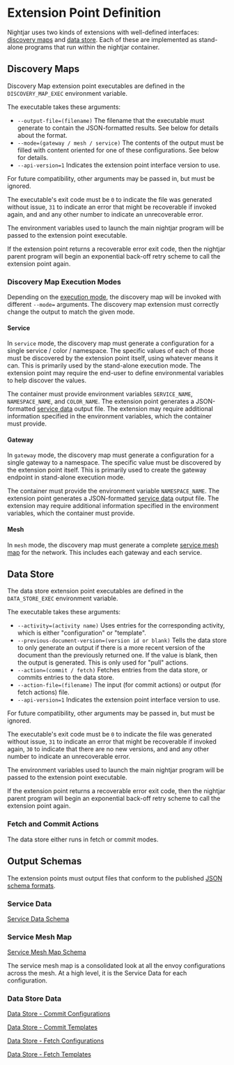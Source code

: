 # Extension Point Definition

Nightjar uses two kinds of extensions with well-defined interfaces: [discovery maps](#discovery-maps) and [data store](#data-store).  Each of these are implemented as stand-alone programs that run within the nightjar container.

## Discovery Maps

Discovery Map extension point executables are defined in the `DISCOVERY_MAP_EXEC` environment variable.

The executable takes these arguments:

* `--output-file=(filename)` The filename that the executable must generate to contain the JSON-formatted results.  See below for details about the format.
* `--mode=(gateway / mesh / service)` The contents of the output must be filled with content oriented for one of these configurations.  See below for details.
* `--api-version=1` Indicates the extension point interface version to use.

For future compatibility, other arguments may be passed in, but must be ignored.

The executable's exit code must be `0` to indicate the file was generated without issue, `31` to indicate an error that might be recoverable if invoked again, and and any other number to indicate an unrecoverable error.

The environment variables used to launch the main nightjar program will be passed to the extension point executable.

If the extension point returns a recoverable error exit code, then the nightjar parent program will begin an exponential back-off retry scheme to call the extension point again.


### Discovery Map Execution Modes

Depending on the [execution mode](execution-modes.md), the discovery map will be invoked with different `--mode=` arguments.  The discovery map extension must correctly change the output to match the given mode.

#### Service

In `service` mode, the discovery map must generate a configuration for a single service / color / namespace.  The specific values of each of those must be discovered by the extension point itself, using whatever means it can.  This is primarily used by the stand-alone execution mode.  The extension point may require the end-user to define environmental variables to help discover the values.

The container must provide environment variables `SERVICE_NAME`, `NAMESPACE_NAME`, and `COLOR_NAME`.  The extension point generates a JSON-formatted [service data](#service-data) output file.  The extension may require additional information specified in the environment variables, which the container must provide.

#### Gateway

In `gateway` mode, the discovery map must generate a configuration for a single gateway to a namespace.  The specific value must be discovered by the extension point itself.  This is primarily used to create the gateway endpoint in stand-alone execution mode.

The container must provide the environment variable `NAMESPACE_NAME`.  The extension point generates a JSON-formatted [service data](#service-data) output file.  The extension may require additional information specified in the environment variables, which the container must provide.

#### Mesh

In `mesh` mode, the discovery map must generate a complete [service mesh map](#service-mesh-map) for the network.  This includes each gateway and each service.

## Data Store

The data store extension point executables are defined in the `DATA_STORE_EXEC` environment variable.

The executable takes these arguments:

* `--activity=(activity name)` Uses entries for the corresponding activity, which is either "configuration" or "template".
* `--previous-document-version=(version id or blank)` Tells the data store to only generate an output if there is a more recent version of the document than the previously returned one.  If the value is blank, then the output is generated.  This is only used for "pull" actions.
* `--action=(commit / fetch)` Fetches entries from the data store, or commits entries to the data store.
* `--action-file=(filename)`  The input (for commit actions) or output (for fetch actions) file.
* `--api-version=1` Indicates the extension point interface version to use.

For future compatibility, other arguments may be passed in, but must be ignored.

The executable's exit code must be `0` to indicate the file was generated without issue, `31` to indicate an error that might be recoverable if invoked again, `30` to indicate that there are no new versions, and and any other number to indicate an unrecoverable error.

The environment variables used to launch the main nightjar program will be passed to the extension point executable.

If the extension point returns a recoverable error exit code, then the nightjar parent program will begin an exponential back-off retry scheme to call the extension point again.

### Fetch and Commit Actions

The data store either runs in fetch or commit modes.


## Output Schemas

The extension points must output files that conform to the published [JSON schema formats](../schema).

### Service Data

[Service Data Schema](../schema/service-data-schema.yaml)

### Service Mesh Map

[Service Mesh Map Schema](../schema/service-mesh-map-schema.yaml)

The service mesh map is a consolidated look at all the envoy configurations across the mesh.  At a high level, it is the Service Data for each configuration.

### Data Store Data

[Data Store - Commit Configurations](../schema/commit-configuration-data-store-schema.yaml)

[Data Store - Commit Templates](../schema/commit-template-data-store-schema.yaml)

[Data Store - Fetch Configurations](../schema/fetched-configuration-data-store-schema.yaml)

[Data Store - Fetch Templates](../schema/fetched-template-data-store-schema.yaml)
